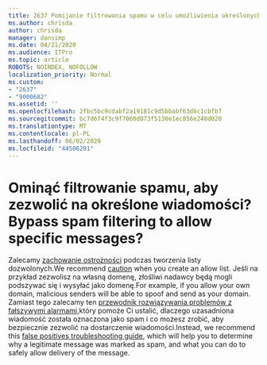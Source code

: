 ```yaml
---
title: 2637 Pomijanie filtrowania spamu w celu umożliwienia określonych wiadomości?
ms.author: chrisda
author: chrisda
manager: dansimp
ms.date: 04/21/2020
ms.audience: ITPro
ms.topic: article
ROBOTS: NOINDEX, NOFOLLOW
localization_priority: Normal
ms.custom:
- "2637"
- "9000682"
ms.assetid: ''
ms.openlocfilehash: 2fbc5bc9cdabf2a19181c9d5bbabf63d6c1cbfb7
ms.sourcegitcommit: bc7d6f4f3c9f7060d073f5130e1ec856e248d020
ms.translationtype: MT
ms.contentlocale: pl-PL
ms.lasthandoff: 06/02/2020
ms.locfileid: "44506201"
---
```

# <a name="bypass-spam-filtering-to-allow-specific-messages"></a><span data-ttu-id="56625-102">Ominąć filtrowanie spamu, aby zezwolić na określone wiadomości?</span><span class="sxs-lookup"><span data-stu-id="56625-102">Bypass spam filtering to allow specific messages?</span></span>

<span data-ttu-id="56625-103">Zalecamy [zachowanie ostrożności](https://docs.microsoft.com/exchange/troubleshoot/antispam/cautions-against-bypassing-spam-filters) podczas tworzenia listy dozwolonych.</span><span class="sxs-lookup"><span data-stu-id="56625-103">We recommend [caution](https://docs.microsoft.com/exchange/troubleshoot/antispam/cautions-against-bypassing-spam-filters) when you create an allow list.</span></span> <span data-ttu-id="56625-104">Jeśli na przykład zezwolisz na własną domenę, złośliwi nadawcy będą mogli podszywać się i wysyłać jako domenę.</span><span class="sxs-lookup"><span data-stu-id="56625-104">For example, if you allow your own domain, malicious senders will be able to spoof and send as your domain.</span></span>  <span data-ttu-id="56625-105">Zamiast tego zalecamy ten [przewodnik rozwiązywania problemów z fałszywymi alarmami,](https://docs.microsoft.com/microsoft-365/security/office-365-security/anti-spam-protection)który pomoże Ci ustalić, dlaczego uzasadniona wiadomość została oznaczona jako spam i co możesz zrobić, aby bezpiecznie zezwolić na dostarczenie wiadomości.</span><span class="sxs-lookup"><span data-stu-id="56625-105">Instead, we recommend this [false positives troubleshooting guide](https://docs.microsoft.com/microsoft-365/security/office-365-security/anti-spam-protection), which will help you to determine why a legitimate message was marked as spam, and what you can do to safely allow delivery of the message.</span></span>
